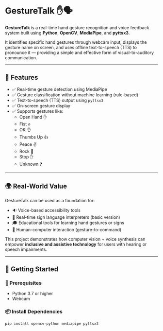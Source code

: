 # GestureTalk ✋🗣️

**GestureTalk** is a real-time hand gesture recognition and voice feedback system built using **Python**, **OpenCV**, **MediaPipe**, and **pyttsx3**.

It identifies specific hand gestures through webcam input, displays the gesture name on screen, and uses offline text-to-speech (TTS) to pronounce it — providing a simple and effective form of visual-to-auditory communication.

---

## 🎯 Features

- ✅ Real-time gesture detection using MediaPipe
- ✅ Gesture classification without machine learning (rule-based)
- ✅ Text-to-speech (TTS) output using `pyttsx3`
- ✅ On-screen gesture display
- ✅ Supports gestures like:
  - Open Hand ✋
  - Fist ✊
  - OK 👌
  - Thumbs Up 👍
  - Peace ✌️
  - Rock 🤘
  - Stop ✋
  - Unknown ❓

---

## 🌍 Real-World Value

GestureTalk can be used as a foundation for:
- 🔉 Voice-based accessibility tools
- 🤟 Real-time sign language interpreters (basic version)
- 🎓 Educational tools for learning hand gestures or signs
- 🤖 Human-computer interaction (gesture-to-command)

This project demonstrates how computer vision + voice synthesis can empower **inclusive and assistive technology** for users with hearing or speech impairments.

---

## 🚀 Getting Started

### 🔧 Prerequisites
- Python 3.7 or higher
- Webcam

### 📦 Install Dependencies

```bash
pip install opencv-python mediapipe pyttsx3

